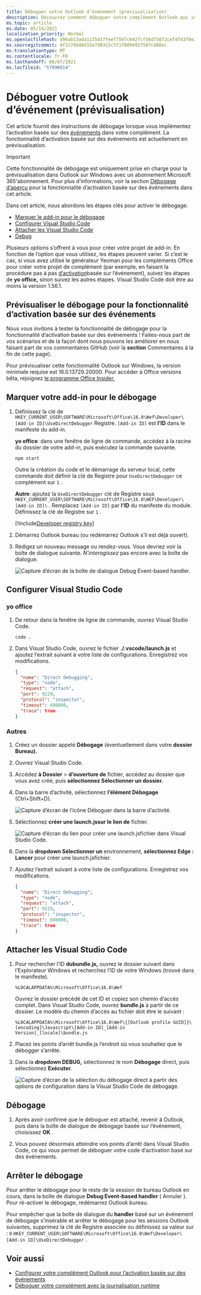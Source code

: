 ```yaml
---
title: Déboguer votre Outlook d’événement (prévisualisation)
description: Découvrez comment déboguer votre complément Outlook qui implémente l’activation basée sur des événements.
ms.topic: article
ms.date: 05/14/2021
localization_priority: Normal
ms.openlocfilehash: d96ab13ada1135d17feef7597c6427cf56d75872cefdf43f0e24fb8da2274ce1
ms.sourcegitcommit: 4f2c76b48d15e7d03c5c5f1f809493758fcd88ec
ms.translationtype: MT
ms.contentlocale: fr-FR
ms.lasthandoff: 08/07/2021
ms.locfileid: "57090814"
---
```

# <a name="debug-your-event-based-outlook-add-in-preview"></a>Déboguer votre Outlook d’événement (prévisualisation)

Cet article fournit des instructions de débogage lorsque vous implémentez l’activation basée sur des [événements](autolaunch.md) dans votre complément. La fonctionnalité d’activation basée sur des événements est actuellement en prévisualisation.

> [!IMPORTANT]
> Cette fonctionnalité de débogage est uniquement prise en charge pour la prévisualisation dans Outlook sur Windows avec un abonnement Microsoft 365'abonnement. Pour plus d’informations, voir la section [Débogage d’aperçu](#preview-debugging-for-the-event-based-activation-feature) pour la fonctionnalité d’activation basée sur des événements dans cet article.

Dans cet article, nous abordons les étapes clés pour activer le débogage.

- [Marquer le add-in pour le débogage](#mark-your-add-in-for-debugging)
- [Configurer Visual Studio Code](#configure-visual-studio-code)
- [Attacher les Visual Studio Code](#attach-visual-studio-code)
- [Debug](#debug)

Plusieurs options s’offrent à vous pour créer votre projet de add-in. En fonction de l’option que vous utilisez, les étapes peuvent varier. Si c’est le cas, si vous avez utilisé le générateur Yeoman pour les compléments Office pour créer votre projet de complément (par exemple, en  faisant la procédure pas à pas [d’activation](autolaunch.md)basée sur l’événement), suivez les étapes de **yo office,** sinon suivez les autres étapes. Visual Studio Code doit être au moins la version 1.56.1.

## <a name="preview-debugging-for-the-event-based-activation-feature"></a>Prévisualiser le débogage pour la fonctionnalité d’activation basée sur des événements

Nous vous invitons à tester la fonctionnalité de débogage pour la fonctionnalité d’activation basée sur des événements ! Faites-nous part de vos scénarios et de la façon dont nous pouvons les améliorer en nous faisant part de vos commentaires GitHub (voir la **section** Commentaires à la fin de cette page).

Pour prévisualiser cette fonctionnalité Outlook sur Windows, la version minimale requise est 16.0.13729.20000. Pour accéder à Office versions bêta, rejoignez [le programme Office Insider.](https://insider.office.com)

## <a name="mark-your-add-in-for-debugging"></a>Marquer votre add-in pour le débogage

1. Définissez la clé de `HKEY_CURRENT_USER\SOFTWARE\Microsoft\Office\16.0\Wef\Developer\[Add-in ID]\UseDirectDebugger` Registre. `[Add-in ID]` est **l’ID** dans le manifeste du add-in.

    **yo office**: dans une fenêtre de ligne de commande, accédez à la racine du dossier de votre add-in, puis exécutez la commande suivante.

    ```command&nbsp;line
    npm start
    ```

    Outre la création du code et le démarrage du serveur local, cette commande doit définir la clé de Registre pour `UseDirectDebugger` ce complément sur `1` .

    **Autre**: ajoutez la `UseDirectDebugger` clé de Registre sous `HKEY_CURRENT_USER\SOFTWARE\Microsoft\Office\16.0\WEF\Developer\[Add-in ID]\` . Remplacez `[Add-in ID]` par **l’ID** du manifeste du module. Définissez la clé de Registre sur `1` .

    [!include[Developer registry key](../includes/developer-registry-key.md)]

1. Démarrez Outlook bureau (ou redémarrez Outlook s’il est déjà ouvert).
1. Rédigez un nouveau message ou rendez-vous. Vous devriez voir la boîte de dialogue suivante. *N’interagissez* pas encore avec la boîte de dialogue.

    ![Capture d’écran de la boîte de dialogue Debug Event-based handler.](../images/outlook-win-autolaunch-debug-dialog.png)

## <a name="configure-visual-studio-code"></a>Configurer Visual Studio Code

### <a name="yo-office"></a>yo office

1. De retour dans la fenêtre de ligne de commande, ouvrez Visual Studio Code.

    ```command&nbsp;line
    code .
    ```

1. Dans Visual Studio Code, ouvrez le fichier **./.vscode/launch.js** et ajoutez l’extrait suivant à votre liste de configurations. Enregistrez vos modifications.

    ```json
    {
      "name": "Direct Debugging",
      "type": "node",
      "request": "attach",
      "port": 9229,
      "protocol": "inspector",
      "timeout": 600000,
      "trace": true
    }
    ```

### <a name="other"></a>Autres

1. Créez un dossier appelé **Débogage** (éventuellement dans votre **dossier Bureau).**
1. Ouvrez Visual Studio Code.
1. Accédez **à Dossier**  >  **d’ouverture de** fichier, accédez au dossier que vous avez créé, puis **sélectionnez Sélectionner un dossier.**
1. Dans la barre d’activité, sélectionnez **l’élément Débogage** (Ctrl+Shift+D).

    ![Capture d’écran de l’icône Déboguer dans la barre d’activité.](../images/vs-code-debug.png)

1. Sélectionnez **créer une launch.jssur le lien de** fichier.

    ![Capture d’écran du lien pour créer une launch.jsfichier dans Visual Studio Code.](../images/vs-code-create-launch.json.png)

1. Dans la **dropdown Sélectionner un** environnement, **sélectionnez Edge : Lancer** pour créer une launch.jsfichier.
1. Ajoutez l’extrait suivant à votre liste de configurations. Enregistrez vos modifications.

    ```json
    {
      "name": "Direct Debugging",
      "type": "node",
      "request": "attach",
      "port": 9229,
      "protocol": "inspector",
      "timeout": 600000,
      "trace": true
    }
    ```

## <a name="attach-visual-studio-code"></a>Attacher les Visual Studio Code

1. Pour rechercher l’ID **dubundle.js,** ouvrez le dossier suivant dans l’Explorateur Windows et recherchez l’ID de votre Windows (trouvé dans le manifeste). 

    ```text
    %LOCALAPPDATA%\Microsoft\Office\16.0\Wef
    ```

    Ouvrez le dossier précédé de cet ID et copiez son chemin d’accès complet. Dans Visual Studio Code, ouvrez **bundle.js** à partir de ce dossier. Le modèle du chemin d’accès au fichier doit être le suivant :

    `%LOCALAPPDATA%\Microsoft\Office\16.0\Wef\{[Outlook profile GUID]}\[encoding]\Javascript\[Add-in ID]_[Add-in Version]_[locale]\bundle.js`

1. Placez les points d’arrêt bundle.js l’endroit où vous souhaitez que le débogger s’arrête.
1. Dans la **dropdown DEBUG,** sélectionnez le nom **Débogage** direct, puis sélectionnez **Exécuter**.

    ![Capture d’écran de la sélection du débogage direct à partir des options de configuration dans la Visual Studio Code de débogage.](../images/outlook-win-autolaunch-debug-vsc.png)

## <a name="debug"></a>Débogage

1. Après avoir confirmé que le déboguer est attaché, revenir  à Outlook, puis dans la boîte de dialogue de débogage basée sur l’événement, choisissez **OK** .

1. Vous pouvez désormais atteindre vos points d’arrêt dans Visual Studio Code, ce qui vous permet de déboguer votre code d’activation basé sur des événements.

## <a name="stop-debugging"></a>Arrêter le débogage

Pour arrêter le débogage pour le reste de la session de bureau Outlook en cours, dans la boîte de dialogue **Debug Event-based handler** ( Annuler ). Pour ré-activer le débogage, redémarrez Outlook bureau.

Pour empêcher que la boîte de dialogue du **handler** basé sur un événement de débogage s’insérable et arrêter le débogage pour les sessions Outlook suivantes, supprimez la clé de Registre associée ou définissez sa valeur sur : `0` `HKEY_CURRENT_USER\SOFTWARE\Microsoft\Office\16.0\Wef\Developer\[Add-in ID]\UseDirectDebugger` .

## <a name="see-also"></a>Voir aussi

- [Configurer votre complément Outlook pour l’activation basée sur des événements](autolaunch.md)
- [Déboguer votre complément avec la journalisation runtime](../testing/runtime-logging.md#runtime-logging-on-windows)
